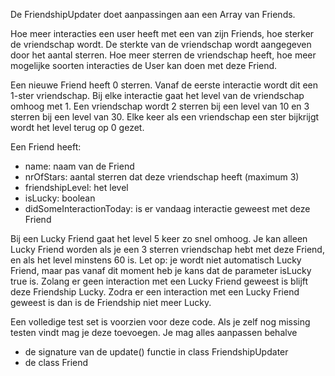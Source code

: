 De FriendshipUpdater doet aanpassingen aan een Array van Friends.

Hoe meer interacties een user heeft met een van zijn Friends, 
hoe sterker de vriendschap wordt. 
De sterkte van de vriendschap wordt aangegeven door het aantal sterren.
Hoe meer sterren de vriendschap heeft, hoe meer mogelijke soorten interacties de User kan doen met deze Friend.  

Een nieuwe Friend heeft 0 sterren. 
Vanaf de eerste interactie wordt dit een 1-ster vriendschap.
Bij elke interactie gaat het level van de vriendschap omhoog met 1. 
Een vriendschap wordt 2 sterren bij een level van 10 en 3 sterren bij een level van 30. 
Elke keer als een vriendschap een ster bijkrijgt wordt het level terug op 0 gezet. 

Een Friend heeft:
* name: naam van de Friend 
* nrOfStars: aantal sterren dat deze vriendschap heeft (maximum 3)
* friendshipLevel: het level 
* isLucky: boolean 
* didSomeInteractionToday: is er vandaag interactie geweest met deze Friend 

Bij een Lucky Friend gaat het level 5 keer zo snel omhoog.
Je kan alleen Lucky Friend worden als je een 3 sterren vriendschap hebt met deze Friend, en als het level minstens 60 is.
Let op: je wordt niet automatisch Lucky Friend, maar pas vanaf dit moment heb je kans dat de parameter isLucky true is.
Zolang er geen interaction met een Lucky Friend geweest is blijft deze Friendship Lucky.
Zodra er een interaction met een Lucky Friend geweest is dan is de Friendship niet meer Lucky.

Een volledige test set is voorzien voor deze code. 
Als je zelf nog missing testen vindt mag je deze toevoegen. 
Je mag alles aanpassen behalve 
* de signature van de update() functie in class FriendshipUpdater 
* de class Friend 
